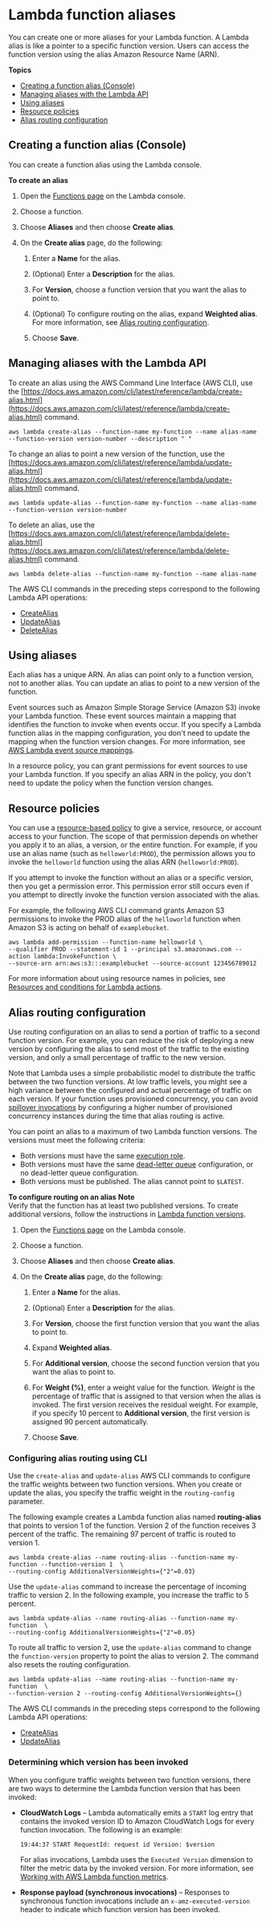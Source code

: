 # Lambda function aliases<a name="configuration-aliases"></a>

You can create one or more aliases for your Lambda function\. A Lambda alias is like a pointer to a specific function version\. Users can access the function version using the alias Amazon Resource Name \(ARN\)\.

**Topics**
+ [Creating a function alias \(Console\)](#configuration-aliases-config)
+ [Managing aliases with the Lambda API](#versioning-aliases-api)
+ [Using aliases](#using-aliases)
+ [Resource policies](#versioning-permissions-alias)
+ [Alias routing configuration](#configuring-alias-routing)

## Creating a function alias \(Console\)<a name="configuration-aliases-config"></a>

You can create a function alias using the Lambda console\.

**To create an alias**

1. Open the [Functions page](https://console.aws.amazon.com/lambda/home#/functions) on the Lambda console\.

1. Choose a function\.

1. Choose **Aliases** and then choose **Create alias**\.

1. On the **Create alias** page, do the following:

   1. Enter a **Name** for the alias\.

   1. \(Optional\) Enter a **Description** for the alias\.

   1. For **Version**, choose a function version that you want the alias to point to\.

   1. \(Optional\) To configure routing on the alias, expand **Weighted alias**\. For more information, see [Alias routing configuration](#configuring-alias-routing)\.

   1. Choose **Save**\.

## Managing aliases with the Lambda API<a name="versioning-aliases-api"></a>

To create an alias using the AWS Command Line Interface \(AWS CLI\), use the [https://docs.aws.amazon.com/cli/latest/reference/lambda/create-alias.html](https://docs.aws.amazon.com/cli/latest/reference/lambda/create-alias.html) command\.

```
aws lambda create-alias --function-name my-function --name alias-name --function-version version-number --description " "
```

To change an alias to point a new version of the function, use the [https://docs.aws.amazon.com/cli/latest/reference/lambda/update-alias.html](https://docs.aws.amazon.com/cli/latest/reference/lambda/update-alias.html) command\.

```
aws lambda update-alias --function-name my-function --name alias-name --function-version version-number 
```

To delete an alias, use the [https://docs.aws.amazon.com/cli/latest/reference/lambda/delete-alias.html](https://docs.aws.amazon.com/cli/latest/reference/lambda/delete-alias.html) command\.

```
aws lambda delete-alias --function-name my-function --name alias-name 
```

 The AWS CLI commands in the preceding steps correspond to the following Lambda API operations:
+ [CreateAlias](API_CreateAlias.md)
+ [UpdateAlias](API_UpdateAlias.md)
+ [DeleteAlias](API_DeleteAlias.md)

## Using aliases<a name="using-aliases"></a>

Each alias has a unique ARN\. An alias can point only to a function version, not to another alias\. You can update an alias to point to a new version of the function\.

Event sources such as Amazon Simple Storage Service \(Amazon S3\) invoke your Lambda function\. These event sources maintain a mapping that identifies the function to invoke when events occur\. If you specify a Lambda function alias in the mapping configuration, you don't need to update the mapping when the function version changes\. For more information, see [AWS Lambda event source mappings](invocation-eventsourcemapping.md)\.

In a resource policy, you can grant permissions for event sources to use your Lambda function\. If you specify an alias ARN in the policy, you don't need to update the policy when the function version changes\.

## Resource policies<a name="versioning-permissions-alias"></a>

You can use a [resource\-based policy](access-control-resource-based.md) to give a service, resource, or account access to your function\. The scope of that permission depends on whether you apply it to an alias, a version, or the entire function\. For example, if you use an alias name \(such as `helloworld:PROD`\), the permission allows you to invoke the `helloworld` function using the alias ARN \(`helloworld:PROD`\)\.

If you attempt to invoke the function without an alias or a specific version, then you get a permission error\. This permission error still occurs even if you attempt to directly invoke the function version associated with the alias\.

For example, the following AWS CLI command grants Amazon S3 permissions to invoke the PROD alias of the `helloworld` function when Amazon S3 is acting on behalf of `examplebucket`\.

```
aws lambda add-permission --function-name helloworld \
--qualifier PROD --statement-id 1 --principal s3.amazonaws.com --action lambda:InvokeFunction \
--source-arn arn:aws:s3:::examplebucket --source-account 123456789012
```

For more information about using resource names in policies, see [Resources and conditions for Lambda actions](lambda-api-permissions-ref.md)\.

## Alias routing configuration<a name="configuring-alias-routing"></a>

Use routing configuration on an alias to send a portion of traffic to a second function version\. For example, you can reduce the risk of deploying a new version by configuring the alias to send most of the traffic to the existing version, and only a small percentage of traffic to the new version\.

Note that Lambda uses a simple probabilistic model to distribute the traffic between the two function versions\. At low traffic levels, you might see a high variance between the configured and actual percentage of traffic on each version\. If your function uses provisioned concurrency, you can avoid [spillover invocations](monitoring-metrics.md#monitoring-metrics-invocation) by configuring a higher number of provisioned concurrency instances during the time that alias routing is active\. 

You can point an alias to a maximum of two Lambda function versions\. The versions must meet the following criteria:
+ Both versions must have the same [execution role](lambda-intro-execution-role.md)\.
+ Both versions must have the same [dead\-letter queue](https://docs.aws.amazon.com/lambda/latest/dg/invocation-async.html#dlq) configuration, or no dead\-letter queue configuration\.
+ Both versions must be published\. The alias cannot point to `$LATEST`\.

**To configure routing on an alias**
**Note**  
Verify that the function has at least two published versions\. To create additional versions, follow the instructions in [Lambda function versions](configuration-versions.md)\.

1. Open the [Functions page](https://console.aws.amazon.com/lambda/home#/functions) on the Lambda console\.

1. Choose a function\.

1. Choose **Aliases** and then choose **Create alias**\.

1. On the **Create alias** page, do the following:

   1. Enter a **Name** for the alias\.

   1. \(Optional\) Enter a **Description** for the alias\.

   1. For **Version**, choose the first function version that you want the alias to point to\.

   1. Expand **Weighted alias**\.

   1. For **Additional version**, choose the second function version that you want the alias to point to\.

   1. For **Weight \(%\)**, enter a weight value for the function\. *Weight* is the percentage of traffic that is assigned to that version when the alias is invoked\. The first version receives the residual weight\. For example, if you specify 10 percent to **Additional version**, the first version is assigned 90 percent automatically\.

   1. Choose **Save**\.

### Configuring alias routing using CLI<a name="configuring-routing"></a>

Use the `create-alias` and `update-alias` AWS CLI commands to configure the traffic weights between two function versions\. When you create or update the alias, you specify the traffic weight in the `routing-config` parameter\.

The following example creates a Lambda function alias named **routing\-alias** that points to version 1 of the function\. Version 2 of the function receives 3 percent of the traffic\. The remaining 97 percent of traffic is routed to version 1\.

```
aws lambda create-alias --name routing-alias --function-name my-function --function-version 1  \
--routing-config AdditionalVersionWeights={"2"=0.03}
```

Use the `update-alias` command to increase the percentage of incoming traffic to version 2\. In the following example, you increase the traffic to 5 percent\.

```
aws lambda update-alias --name routing-alias --function-name my-function  \
--routing-config AdditionalVersionWeights={"2"=0.05}
```

To route all traffic to version 2, use the `update-alias` command to change the `function-version` property to point the alias to version 2\. The command also resets the routing configuration\.

```
aws lambda update-alias --name routing-alias --function-name my-function  \
--function-version 2 --routing-config AdditionalVersionWeights={}
```

 The AWS CLI commands in the preceding steps correspond to the following Lambda API operations:
+ [CreateAlias](API_CreateAlias.md)
+ [UpdateAlias](API_UpdateAlias.md)

### Determining which version has been invoked<a name="determining-routing-version"></a>

When you configure traffic weights between two function versions, there are two ways to determine the Lambda function version that has been invoked:
+ **CloudWatch Logs** – Lambda automatically emits a `START` log entry that contains the invoked version ID to Amazon CloudWatch Logs for every function invocation\. The following is an example:

  `19:44:37 START RequestId: request id Version: $version ` 

  For alias invocations, Lambda uses the `Executed Version` dimension to filter the metric data by the invoked version\. For more information, see [Working with AWS Lambda function metrics](monitoring-metrics.md)\.
+ **Response payload \(synchronous invocations\)** – Responses to synchronous function invocations include an `x-amz-executed-version` header to indicate which function version has been invoked\.

 